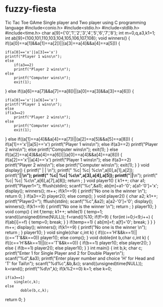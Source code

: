 # fuzzy-fiesta
Tic Tac Toe GAme Single  player and Two player using C programming language
#include<conio.h>
#include<stdio.h>
#include<stdlib.h>
#include<time.h>
char a[9]={'0','1','2','3','4','5','6','7','8'};
int m=0,q,a3,k1=1;
int ab[9]={100,101,110,103,104,105,106,107,108};
void winners()
{
if((a[0]==a[1]&&a[1]==a[2])||(a[3]==a[4]&&a[4]==a[5]))
{

    if(a[0]=='x'||a[3]=='x')
    printf("Player 1 wins\n");
    else
        if(a3==2)
        printf("Player 2 wins\n");
    else
        printf("Computer wins\n");
        exit(1);
}
else if((a[6]==a[7]&&a[7]==a[8])||(a[0]==a[3]&&a[3]==a[6]))
{

    if(a[0]=='x'||a[6]=='x')
    printf("Player 1 wins\n");
    else
    if(a3==2)
        printf("Player 2 wins\n");
    else
        printf("Computer wins\n");
        exit(1);
}
else if((a[1]==a[4]&&a[4]==a[7])||(a[2]==a[5]&&a[5]==a[8]))
{
    if(a[1]=='x'||a[5]=='x')
    printf("Player 1 wins\n");
    else
    if(a3==2)
        printf("Player 2 wins\n");
    else
        printf("Computer wins\n");
        exit(1);
}
else if((a[2]==a[4]&&a[4]==a[6])||(a[0]==a[4]&&a[4]==a[8]))
{
    if(a[2]=='x'||a[4]=='x')
    printf("Player 1 wins\n");
    else
    if(a3==2)
        printf("Player 2 wins\n");
    else
        printf("Computer wins\n");
        exit(1);
}
}
void display()
{
printf("  |  |  \n");
printf(" %c| %c| %c\n",a[0],a[1],a[2]);
printf("__|__|__\n");
printf(" %c| %c| %c\n",a[3],a[4],a[5]);
printf("__|__|__\n");
printf(" %c| %c| %c\n",a[6],a[7],a[8]);
return ;
}
void player1()
{
k1++;
char a1;
printf("Player1=");
fflush(stdin);
scanf("%c",&a1);
ab[m]=a1-'0';
a[a1-'0']='x';
display();
winners();
m++;
if(k1==9)
{
printf("No one is the winner \n");
return 0;
}
if(a3==2)
player2();
else
comp();
}
void player2()
{
char a2;
k1++;
printf("Player2=");
fflush(stdin);
scanf("%c",&a2);
a[a2-'0']='0';
display();
winners();
if(k1==9)
{
printf("No one is the winner \n");
return ;
}
player1();
}
void comp()
{
int f,temp;
k1++;
while(1)
{
temp=1;
srand((unsigned)time(NULL));
f=rand()%10;
if(f!=9)
{
for(int i=0;i<9;i++)
{
if(ab[i]==f)
{
temp=0;
break;
}
}
if(temp==1)
{
ab[m]=f;
a[f]='0';
break;
}
}
}
m++;
display();
winners();
if(k1==9)
{
printf("No one is the winner \n");
return ;
}
player1();
}
void single(char c,int k)
{
    if((c=='H'&&k==1)||(c=='T'&&k==0))
        player1();
    else
        comp();
}
void doble(int b,char c,int k)
{
    if((c=='H'&&k==1)||(c=='T'&&k==0))
    {
        if(b==1)
            player1();
        else
            player2();
    }
    else
    {
        if(b==1)
            player2();
        else
            player1();
    }
}
int main()
{
    int b,k;
    char c;
    printf("Enter 1 for Single Player and 2 for Double Player\n");
    scanf("%d",&a3);
    printf("Enter player number and choice 'H' for Head and 'T' for Tail\n");
    scanf("%d%c",&b,&c);
  srand((unsigned)time(NULL));
  k=rand();
  printf("%d\n",k);
  if(k%2==0)
    k=1;
  else
    k=0;

    if(a3==1)
        single(c,k);
    else
           doble(b,c,k);
 return 0;
}
